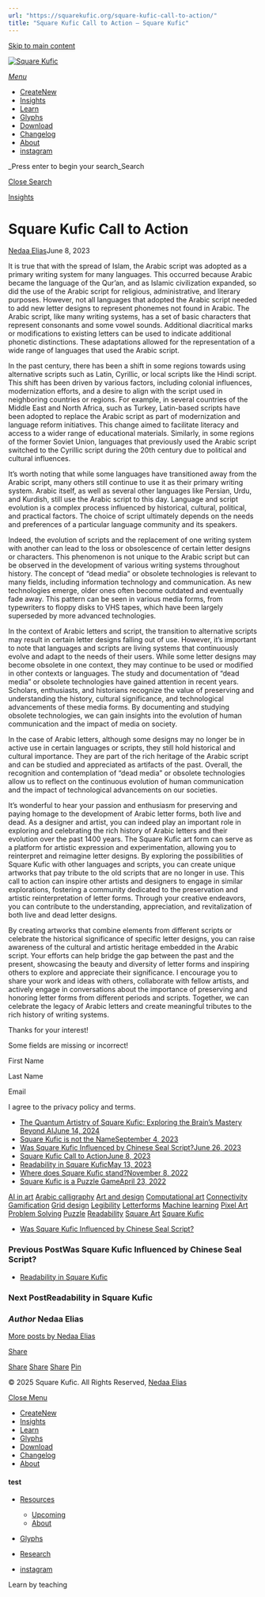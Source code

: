```yaml
---
url: "https://squarekufic.org/square-kufic-call-to-action/"
title: "Square Kufic Call to Action – Square Kufic"
---
```


[Skip to main content](https://squarekufic.org/square-kufic-call-to-action/#ajax-content-wrap)

[![Square Kufic](https://squarekufic.org/wp-content/uploads/2023/09/square-kufic-logo-b.svg)](https://squarekufic.org/)

[_Menu_](https://squarekufic.org/square-kufic-call-to-action/#slide-out-widget-area)

- [CreateNew](https://kashida.org/)
- [Insights](https://squarekufic.org/insights/)
- [Learn](https://squarekufic.org/learn/welcome-to-square-kufic/)
- [Glyphs](https://squarekufic.org/glyphs/)
- [Download](https://squarekufic.org/download/)
- [Changelog](https://squarekufic.org/changelog/)
- [About](https://squarekufic.org/about/)
- [instagram](https://www.instagram.com/square.kufic/)

_Press enter to begin your search_Search

[Close Search](https://squarekufic.org/square-kufic-call-to-action/#)

[Insights](https://squarekufic.org/category/insights/)

# Square Kufic Call to Action

[Nedaa Elias](https://squarekufic.org/author/bcbgmaxazria/ "Posts by Nedaa Elias")June 8, 2023

It is true that with the spread of Islam, the Arabic script was adopted as a primary writing system for many languages. This occurred because Arabic became the language of the Qur’an, and as Islamic civilization expanded, so did the use of the Arabic script for religious, administrative, and literary purposes. However, not all languages that adopted the Arabic script needed to add new letter designs to represent phonemes not found in Arabic. The Arabic script, like many writing systems, has a set of basic characters that represent consonants and some vowel sounds. Additional diacritical marks or modifications to existing letters can be used to indicate additional phonetic distinctions. These adaptations allowed for the representation of a wide range of languages that used the Arabic script.

In the past century, there has been a shift in some regions towards using alternative scripts such as Latin, Cyrillic, or local scripts like the Hindi script. This shift has been driven by various factors, including colonial influences, modernization efforts, and a desire to align with the script used in neighboring countries or regions. For example, in several countries of the Middle East and North Africa, such as Turkey, Latin-based scripts have been adopted to replace the Arabic script as part of modernization and language reform initiatives. This change aimed to facilitate literacy and access to a wider range of educational materials. Similarly, in some regions of the former Soviet Union, languages that previously used the Arabic script switched to the Cyrillic script during the 20th century due to political and cultural influences.

It’s worth noting that while some languages have transitioned away from the Arabic script, many others still continue to use it as their primary writing system. Arabic itself, as well as several other languages like Persian, Urdu, and Kurdish, still use the Arabic script to this day. Language and script evolution is a complex process influenced by historical, cultural, political, and practical factors. The choice of script ultimately depends on the needs and preferences of a particular language community and its speakers.

Indeed, the evolution of scripts and the replacement of one writing system with another can lead to the loss or obsolescence of certain letter designs or characters. This phenomenon is not unique to the Arabic script but can be observed in the development of various writing systems throughout history. The concept of “dead media” or obsolete technologies is relevant to many fields, including information technology and communication. As new technologies emerge, older ones often become outdated and eventually fade away. This pattern can be seen in various media forms, from typewriters to floppy disks to VHS tapes, which have been largely superseded by more advanced technologies.

In the context of Arabic letters and script, the transition to alternative scripts may result in certain letter designs falling out of use. However, it’s important to note that languages and scripts are living systems that continuously evolve and adapt to the needs of their users. While some letter designs may become obsolete in one context, they may continue to be used or modified in other contexts or languages. The study and documentation of “dead media” or obsolete technologies have gained attention in recent years. Scholars, enthusiasts, and historians recognize the value of preserving and understanding the history, cultural significance, and technological advancements of these media forms. By documenting and studying obsolete technologies, we can gain insights into the evolution of human communication and the impact of media on society.

In the case of Arabic letters, although some designs may no longer be in active use in certain languages or scripts, they still hold historical and cultural importance. They are part of the rich heritage of the Arabic script and can be studied and appreciated as artifacts of the past. Overall, the recognition and contemplation of “dead media” or obsolete technologies allow us to reflect on the continuous evolution of human communication and the impact of technological advancements on our societies.

It’s wonderful to hear your passion and enthusiasm for preserving and paying homage to the development of Arabic letter forms, both live and dead. As a designer and artist, you can indeed play an important role in exploring and celebrating the rich history of Arabic letters and their evolution over the past 1400 years. The Square Kufic art form can serve as a platform for artistic expression and experimentation, allowing you to reinterpret and reimagine letter designs. By exploring the possibilities of Square Kufic with other languages and scripts, you can create unique artworks that pay tribute to the old scripts that are no longer in use. This call to action can inspire other artists and designers to engage in similar explorations, fostering a community dedicated to the preservation and artistic reinterpretation of letter forms. Through your creative endeavors, you can contribute to the understanding, appreciation, and revitalization of both live and dead letter designs.

By creating artworks that combine elements from different scripts or celebrate the historical significance of specific letter designs, you can raise awareness of the cultural and artistic heritage embedded in the Arabic script. Your efforts can help bridge the gap between the past and the present, showcasing the beauty and diversity of letter forms and inspiring others to explore and appreciate their significance. I encourage you to share your work and ideas with others, collaborate with fellow artists, and actively engage in conversations about the importance of preserving and honoring letter forms from different periods and scripts. Together, we can celebrate the legacy of Arabic letters and create meaningful tributes to the rich history of writing systems.

Thanks for your interest!

Some fields are missing or incorrect!

First Name

Last Name

Email

I agree to the privacy policy and terms.

- [The Quantum Artistry of Square Kufic: Exploring the Brain’s Mastery Beyond AIJune 14, 2024](https://squarekufic.org/the-quantum-artistry-of-square-kufic-exploring-the-brains-mastery-beyond-ai/)
- [Square Kufic is not the NameSeptember 4, 2023](https://squarekufic.org/square-kufic-is-not-the-name/)
- [Was Square Kufic Influenced by Chinese Seal Script?June 26, 2023](https://squarekufic.org/was-square-kufic-influenced-by-chinese-seal-script/)
- [Square Kufic Call to ActionJune 8, 2023](https://squarekufic.org/square-kufic-call-to-action/)
- [Readability in Square KuficMay 13, 2023](https://squarekufic.org/readability-in-square-kufic/)
- [Where does Square Kufic stand?November 8, 2022](https://squarekufic.org/where-does-square-kufic-stand/)
- [Square Kufic is a Puzzle GameApril 23, 2022](https://squarekufic.org/square-kufic-is-a-puzzle-game/)

[AI in art](https://squarekufic.org/tag/ai-in-art/) [Arabic calligraphy](https://squarekufic.org/tag/arabic-calligraphy/) [Art and design](https://squarekufic.org/tag/art-and-design/) [Computational art](https://squarekufic.org/tag/computational-art/) [Connectivity](https://squarekufic.org/tag/connectivity/) [Gamification](https://squarekufic.org/tag/gamification/) [Grid design](https://squarekufic.org/tag/grid-design/) [Legibility](https://squarekufic.org/tag/legibility/) [Letterforms](https://squarekufic.org/tag/letterforms/) [Machine learning](https://squarekufic.org/tag/machine-learning/) [Pixel Art](https://squarekufic.org/tag/pixel-art/) [Problem Solving](https://squarekufic.org/tag/problem-solving/) [Puzzle](https://squarekufic.org/tag/puzzle/) [Readability](https://squarekufic.org/tag/readability/) [Square Art](https://squarekufic.org/tag/square-art/) [Square Kufic](https://squarekufic.org/tag/square-kufic/)

- [Was Square Kufic Influenced by Chinese Seal Script?](https://squarekufic.org/was-square-kufic-influenced-by-chinese-seal-script/)

### Previous PostWas Square Kufic Influenced by Chinese Seal Script?

- [Readability in Square Kufic](https://squarekufic.org/readability-in-square-kufic/)

### Next PostReadability in Square Kufic


### _Author_ Nedaa Elias

[More posts by Nedaa Elias](https://squarekufic.org/author/bcbgmaxazria/)

[Share](https://squarekufic.org/square-kufic-call-to-action/#)

[Share](https://squarekufic.org/square-kufic-call-to-action/# "Share this") [Share](https://squarekufic.org/square-kufic-call-to-action/# "Share this") [Share](https://squarekufic.org/square-kufic-call-to-action/# "Share this") [Pin](https://squarekufic.org/square-kufic-call-to-action/# "Pin this")

© 2025 Square Kufic. All Rights Reserved, [Nedaa Elias](https://nedaaelias.me/)

[Close Menu](https://squarekufic.org/square-kufic-call-to-action/#)

- [CreateNew](https://kashida.org/)
- [Insights](https://squarekufic.org/insights/)
- [Learn](https://squarekufic.org/learn/welcome-to-square-kufic/)
- [Glyphs](https://squarekufic.org/glyphs/)
- [Download](https://squarekufic.org/download/)
- [Changelog](https://squarekufic.org/changelog/)
- [About](https://squarekufic.org/about/)

#### test

- [Resources](https://squarekufic.org/resources/)
  - [Upcoming](https://squarekufic.org/upcoming/)
  - [About](https://squarekufic.org/about/)
- [Glyphs](https://squarekufic.org/glyphs/)
- [Research](https://squarekufic.org/learn/research/)

- [instagram](https://www.instagram.com/square.kufic/)

Learn by teaching
